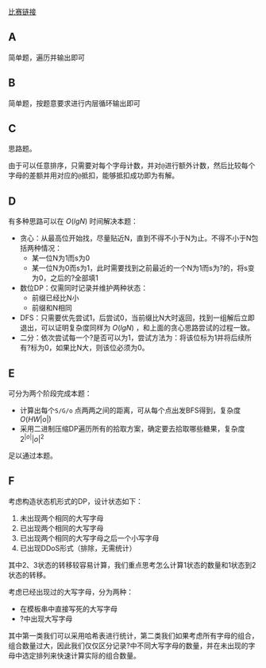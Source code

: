 [比赛链接](https://atcoder.jp/contests/abc301)

## A

简单题，遍历并输出即可

## B

简单题，按题意要求进行内层循环输出即可

## C

思路题。

由于可以任意排序，只需要对每个字母计数，并对`@`进行额外计数，然后比较每个字母的差额并用对应的`@`抵扣，能够抵扣成功即为有解。

## D

有多种思路可以在 $O(lgN)$ 时间解决本题：

* 贪心：从最高位开始找，尽量贴近N，直到不得不小于N为止。不得不小于N包括两种情况：
    * 某一位N为1而s为0
    * 某一位N为0而s为1，此时需要找到之前最近的一个N为1而s为?的，将s变为0，之后的?全部填1
* 数位DP：仅需同时记录并维护两种状态：
    * 前缀已经比N小
    * 前缀和N相同
* DFS：只需要优先尝试1，后尝试0，当前缀比N大时返回，找到一组解后立即退出，可以证明复杂度同样为 $O(lgN)$ ，和上面的贪心思路尝试的过程一致。
* 二分：依次尝试每一个?是否可以为1，尝试方法为：将该位标为1并将后续所有?标为0，如果比N大，则该位必须为0。

## E

可分为两个阶段完成本题：

* 计算出每个`S/G/o` 点两两之间的距离，可从每个点出发BFS得到，复杂度 $O(HW|o|)$
* 采用二进制压缩DP遍历所有的拾取方案，确定要去拾取哪些糖果，复杂度 $2^{|o|}|o|^2$ 

足以通过本题。

## F

考虑构造状态机形式的DP，设计状态如下：

1. 未出现两个相同的大写字母
2. 已出现两个相同的大写字母
3. 已出现两个相同的大写字母之后一个小写字母
4. 已出现DDoS形式（排除，无需统计）

其中2、3状态的转移较容易计算，我们重点思考怎么计算1状态的数量和1状态到2状态的转移。

考虑已经出现过的大写字母，分为两种：

* 在模板串中直接写死的大写字母
* ?中出现大写字母

其中第一类我们可以采用哈希表进行统计，第二类我们如果考虑所有字母的组合，组合数量过大，因此我们仅仅区分记录?中不同大写字母的数量，并在未出现的字母中选定排列来快速计算实际的组合数量。
